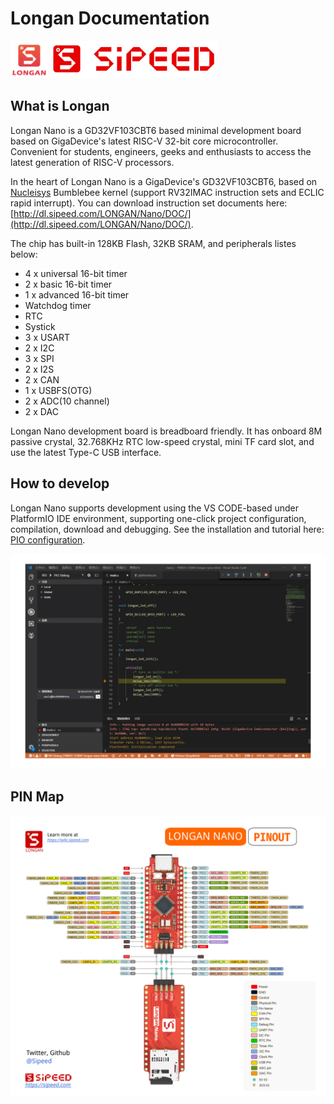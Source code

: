 Longan Documentation
======

<div class="title_pic">
    <img src="../assets/sipeed_longan_logo.jpg" height="60">  <img src="../assets/icon_sipeed2.png"  height="60">
</div>



## What is Longan

Longan Nano is a GD32VF103CBT6 based minimal development board based on GigaDevice's latest RISC-V 32-bit core microcontroller. Convenient for students, engineers, geeks and enthusiasts to access the latest generation of RISC-V processors.

In the heart of Longan Nano is a GigaDevice's GD32VF103CBT6, based on [Nucleisys](http://www.nucleisys.com/) Bumblebee kernel (support RV32IMAC instruction sets and ECLIC rapid interrupt). You can download instruction set documents here: [http://dl.sipeed.com/LONGAN/Nano/DOC/](http://dl.sipeed.com/LONGAN/Nano/DOC/).

The chip has built-in 128KB Flash, 32KB SRAM, and peripherals listes below:
* 4 x universal 16-bit timer
* 2 x basic 16-bit timer
* 1 x advanced 16-bit timer
* Watchdog timer
* RTC
* Systick
* 3 x USART
* 2 x I2C
* 3 x SPI
* 2 x I2S
* 2 x CAN
* 1 x USBFS(OTG)
* 2 x ADC(10 channel)
* 2 x DAC

Longan Nano development board is breadboard friendly. It has onboard 8M passive crystal, 32.768KHz RTC low-speed crystal, mini TF card slot, and use the latest Type-C USB interface.

## How to develop

Longan Nano supports development using the VS CODE-based under PlatformIO IDE environment, supporting one-click project configuration, compilation, download and debugging. See the installation and tutorial here: [PIO configuration](./get_started/pio.md).

![pio_debug](../assets/longan_pio_debug.jpg)

## PIN Map

![](../assets/Longan-nano_PINOUT.svg)
